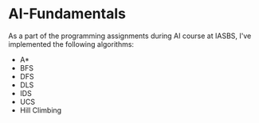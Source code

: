 # AI-Fundamentals
As a part of the programming assignments during AI course at IASBS, I've implemented the following algorithms:
- A*
- BFS
- DFS
- DLS
- IDS
- UCS
- Hill Climbing

